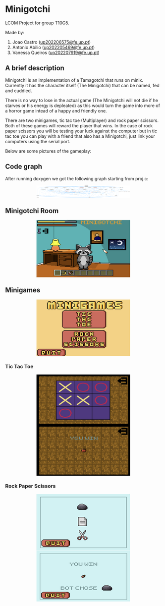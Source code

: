 # Minigotchi

LCOM Project for group T10G5.

Made by:

1. Joao Castro (up202206575@fe.up.pt)
2. Antonio Abilio (up202205469@fe.up.pt)
3. Vanessa Queiros (up202207919@fe.up.pt)

## A brief description

Minigotchi is an implementation of a Tamagotchi that runs on minix. Currently it has the character itself (The Minigotchi) that can be named, fed and cuddled.

There is no way to lose in the actual game (The Minigotchi will not die if he starves or his energy is depleated) as this would turn the game into more of a horror game intead of a happy and friendly one.

There are two minigames, tic tac toe (Multiplayer) and rock paper scissors. Both of these games will reward the player that wins. In the case of rock paper scissors you will be testing your luck against the computer but in tic tac toe you can play with a friend that also has a Minigotchi, just link your computers using the serial port.

Below are some pictures of the gameplay:

## Code graph

After running doxygen we got the following graph starting from proj.c:

<div style="display: flex; justify-content: center;">
  <img src="proj/doc/doxygen_docs/html/proj_8c__incl.png" alt="Code Graph" style="max-width: 60%; height: auto;">
</div>

## Minigotchi Room

<div style="display: flex; justify-content: center;">
  <img src="proj/doc/game_images/Minigotchi_Main_Room.png" alt="Minigotchi Room" style="max-width: 60%; height: auto;">
</div>


## Minigames

<div style="display: flex; justify-content: center;">
  <img src="proj/doc/game_images/Minigames_Menu.png" alt="Minigames Menu" style="max-width: 60%; height: auto;">
</div>

### Tic Tac Toe

<div style="display: flex; justify-content: center;">
  <img src="proj/doc/game_images/TicTacToe_Minigame.png" alt="Tic Tac Toe Gameplay" style="max-width: 60%; height: auto;">
</div>

<div style="display: flex; justify-content: center;">
  <img src="proj/doc/game_images/TicTacToe_Minigame_Winning_Screen.png" alt="Tic Tac Toe Winning Screen" style="max-width: 60%; height: auto;">
</div>

### Rock Paper Scissors

<div style="display: flex; justify-content: center;">
  <img src="proj/doc/game_images/RockPaperScissors_Minigame.png" alt="Rock Paper Scissors Gameplay" style="max-width: 60%; height: auto;">
</div>

<div style="display: flex; justify-content: center;">
  <img src="proj/doc/game_images/RockPaperScissors_Minigame_Winning.png" alt="Rock Paper Scissors Winning Screen" style="max-width: 60%; height: auto;">
</div>
